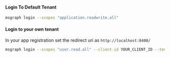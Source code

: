  #### Login To Default Tenant

 ```sh
 msgraph login --scopes "application.readwrite.all"
 ```

 #### Login to your own tenant
 In your app registration set the redirect uri as `http://localhost:8400/`

 ```sh
 msgraph login --scopes "user.read.all" --client-id YOUR_CLIENT_ID --tenant-id YOUR_TENANT_ID
 ```
